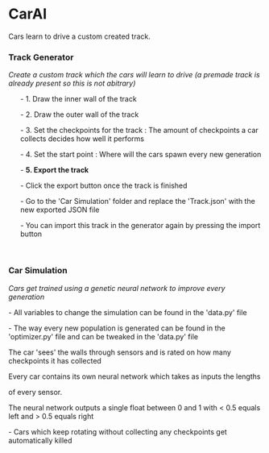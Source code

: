 # CarAI
Cars learn to drive a custom created track.

<h3><b>Track Generator</b></h3>
<i>Create a custom track which the cars will learn to drive
(a premade track is already present so this is not abitrary)</i>
<p></p>
<ul>
<p>- 1. Draw the inner wall of the track
<p>- 2. Draw the outer wall of the track
<p>- 3. Set the checkpoints for the track : The amount of checkpoints a car collects decides how well it performs
<p>- 4. Set the start point : Where will the cars spawn every new generation

<p>- <b>5. Export the track</b>
<p>- Click the export button once the track is finished</p>
<p>- Go to the 'Car Simulation' folder and replace the 'Track.json' with the new exported JSON file</p>
<p>- You can import this track in the generator again by pressing the import button</p>
</ul>
<br>
<h3><b>Car Simulation</b></h3>
<i>Cars get trained using a genetic neural network to improve every generation</i>
<p></p>
<p>- All variables to change the simulation can be found in the 'data.py' file</p>
<p>- The way every new population is generated can be found in the 'optimizer.py' file and can be tweaked in the 'data.py' file</p>
<p>  The car 'sees' the walls through sensors and is rated on how many checkpoints it has collected</p>
<p>  Every car contains its own neural network which takes as inputs the lengths</p>
of every sensor.
<p>  The neural network outputs a single float between 0 and 1 with < 0.5 equals left and > 0.5 equals right</p>
<p>- Cars which keep rotating without collecting any checkpoints get automatically killed</p>